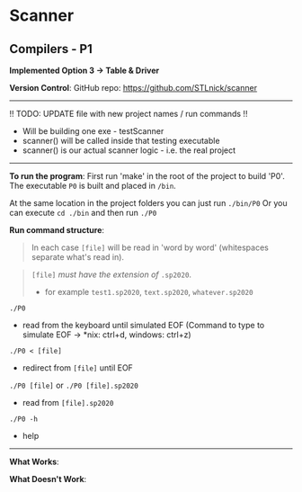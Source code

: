 # Scanner

## Compilers - P1

**Implemented Option 3 -> Table & Driver**

**Version Control**:
GitHub repo: https://github.com/STLnick/scanner

---

!! TODO: UPDATE file with new project names / run commands !!

- Will be building one exe - testScanner
- scanner() will be called inside that testing executable
- scanner() is our actual scanner logic - i.e. the real project

---

**To run the program**:
First run 'make' in the root of the project to build 'P0'. The executable `P0` is built and placed in `/bin`.

At the same location in the project folders you can just run `./bin/P0`
Or you can execute `cd ./bin` and then run `./P0`

**Run command structure**:

> In each case `[file]` will be read in 'word by word' (whitespaces separate what's read in).

> `[file]` _must have the extension of_ `.sp2020`.
> - for example `test1.sp2020`, `text.sp2020`, `whatever.sp2020`

`./P0`

- read from the keyboard until simulated EOF (Command to type to simulate EOF -> *nix: ctrl+d, windows: ctrl+z)

`./P0 < [file]`

- redirect from `[file]` until EOF

`./P0 [file]` or `./P0 [file].sp2020`

- read from `[file].sp2020`

`./P0 -h`

- help

---

**What Works**:

**What Doesn't Work**:
